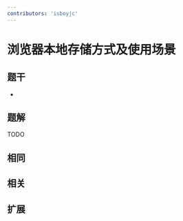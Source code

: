```yaml
---
contributors: 'isboyjc'
---
```


# 浏览器本地存储方式及使用场景

## 题干

- 



## 题解

<!-- ::: details 点我查看题解 -->

  TODO

<!-- ::: -->



## 相同


## 相关


## 扩展

